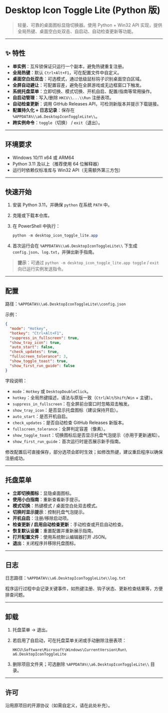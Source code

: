 # Desktop Icon Toggle Lite (Python 版)

> 轻量、可靠的桌面图标显隐切换器。使用 Python + Win32 API 实现，提供全局热键、桌面空白处双击、自启动、自动检查更新等功能。

---

## ✨ 特性

* **单实例**：互斥锁保证只运行一个副本，避免热键重复注册。
* **全局热键**：默认 `Ctrl+Alt+F1`，可在配置文件中自定义。
* **桌面空白处双击**：可选模式，通过低级鼠标钩子识别桌面空白区域。
* **全屏自动避让**：可配置容差，避免在全屏游戏或无边框窗口下触发。
* **系统托盘菜单**：立即切换、模式切换、开机自启、配置/指南等常用操作。
* **自启动管理**：写入/删除 `HKCU\\...\\Run` 注册表项。
* **自动检查更新**：调用 GitHub Releases API，可检测新版本并提示下载链接。
* **配置持久化 + 日志记录**：保存在 `%APPDATA%\\a6.DesktopIconToggleLite\\`。
* **跨实例命令**：`toggle`（切换） / `exit`（退出）。

---

## 环境要求

* Windows 10/11 x64 或 ARM64
* Python 3.11 及以上（推荐使用 64 位解释器）
* 运行时依赖仅标准库与 Win32 API（无需额外第三方包）

---

## 快速开始

1. 安装 Python 3.11，并确保 `python` 在系统 `PATH` 中。
2. 克隆或下载本仓库。
3. 在 PowerShell 中执行：

   ```powershell
   python -m desktop_icon_toggle_lite.app
   ```

4. 首次运行会在 `%APPDATA%\\a6.DesktopIconToggleLite\\` 下生成 `config.json`、`log.txt`，并弹出新手指南。

> **提示**：可通过 `python -m desktop_icon_toggle_lite.app toggle` / `exit` 向已运行实例发送指令。

---

## 配置

路径：`%APPDATA%\\a6.DesktopIconToggleLite\\config.json`

示例：

```json
{
  "mode": "Hotkey",
  "hotkey": "Ctrl+Alt+F1",
  "suppress_in_fullscreen": true,
  "show_tray_icon": true,
  "auto_start": false,
  "check_updates": true,
  "fullscreen_tolerance": 3,
  "show_toggle_toast": true,
  "show_first_run_guide": false
}
```

字段说明：

* `mode`：`Hotkey` 或 `DesktopDoubleClick`。
* `hotkey`：全局热键描述，语法与原版一致（`Ctrl`/`Alt`/`Shift`/`Win` + 主键）。
* `suppress_in_fullscreen`：在全屏前台窗口时忽略双击触发。
* `show_tray_icon`：是否显示托盘图标（建议保持开启）。
* `auto_start`：是否开机自启。
* `check_updates`：是否自动检查 GitHub Releases 新版本。
* `fullscreen_tolerance`：全屏判定容差（像素）。
* `show_toggle_toast`：切换图标后是否显示托盘气泡提示（亦用于更新通知）。
* `show_first_run_guide`：首次运行时是否展示新手指南。

修改配置后可直接保存，部分选项会即时生效；如修改热键，建议重启程序以确保注册成功。

---

## 托盘菜单

* **立即切换图标**：显隐桌面图标。
* **使用小白指南**：重新查看新手提示。
* **模式切换**：热键模式 / 桌面空白处双击模式。
* **切换时显示提示**：控制托盘气泡提示。
* **开机自启**：注册/移除启动项。
* **检查更新 / 启用自动检查更新**：手动检查或开启自动检查。
* **恢复默认设置**：重置配置并重新展示指南。
* **打开配置文件**：使用系统默认编辑器打开 JSON。
* **退出**：关闭程序并移除托盘图标。

---

## 日志

日志路径：`%APPDATA%\\a6.DesktopIconToggleLite\\log.txt`

程序运行过程中会记录关键事件，如热键注册、钩子状态、更新检查结果等，方便排查问题。

---

## 卸载

1. 托盘菜单 → 退出。
2. 若启用了自启动，可在托盘菜单关闭或手动删除注册表项：

   ```reg
   HKCU\Software\Microsoft\Windows\CurrentVersion\Run\ a6.DesktopIconToggleLite
   ```

3. 删除项目文件夹；可选删除 `%APPDATA%\\a6.DesktopIconToggleLite\\` 目录。

---

## 许可

沿用原项目的开源协议（如需自定义，请在此处补充）。
